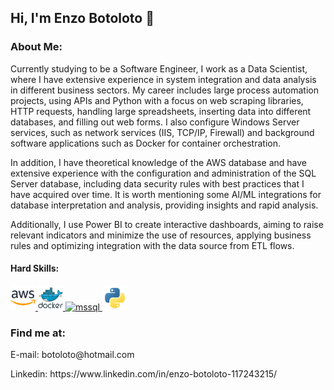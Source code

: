 <h2 align="left">Hi, I'm Enzo Botoloto 👋</h2>
<h3 align="left">About Me:</h3>
<p align="left">
Currently studying to be a Software Engineer, I work as a Data Scientist, where I have extensive experience in system integration and data analysis in different business sectors. My career includes large process automation projects, using APIs and Python with a focus on web scraping libraries, HTTP requests, handling large spreadsheets, inserting data into different databases, and filling out web forms. I also configure Windows Server services, such as network services (IIS, TCP/IP, Firewall) and background software applications such as Docker for container orchestration.

In addition, I have theoretical knowledge of the AWS database and have extensive experience with the configuration and administration of the SQL Server database, including data security rules with best practices that I have acquired over time. It is worth mentioning some AI/ML integrations for database interpretation and analysis, providing insights and rapid analysis.

Additionally, I use Power BI to create interactive dashboards, aiming to raise relevant indicators and minimize the use of resources, applying business rules and optimizing integration with the data source from ETL flows.


<h4 align="left">Hard Skills:</h4>
<p align="left"> 
  <a href="https://aws.amazon.com" target="_blank" rel="noreferrer"> 
    <img src="https://raw.githubusercontent.com/devicons/devicon/master/icons/amazonwebservices/amazonwebservices-original-wordmark.svg" alt="aws" width="40" height="40"/> 
  </a> 
  <a href="https://www.docker.com/" target="_blank" rel="noreferrer"> 
    <img src="https://raw.githubusercontent.com/devicons/devicon/master/icons/docker/docker-original-wordmark.svg" alt="docker" width="40" height="40"/> 
  </a> 
  <a href="https://www.microsoft.com/en-us/sql-server" target="_blank" rel="noreferrer"> 
    <img src="https://www.svgrepo.com/show/303229/microsoft-sql-server-logo.svg" alt="mssql" width="40" height="40"/> 
  </a> 
  <a href="https://www.python.org" target="_blank" rel="noreferrer"> 
    <img src="https://raw.githubusercontent.com/devicons/devicon/master/icons/python/python-original.svg" alt="python" width="40" height="40"/> 
  </a> 
</p>

</p>
<h3 align="left">Find me at:</h3>
<p> E-mail: botoloto@hotmail.com </p> 
<p> Linkedin: https://www.linkedin.com/in/enzo-botoloto-117243215/ </p> 
</p>


